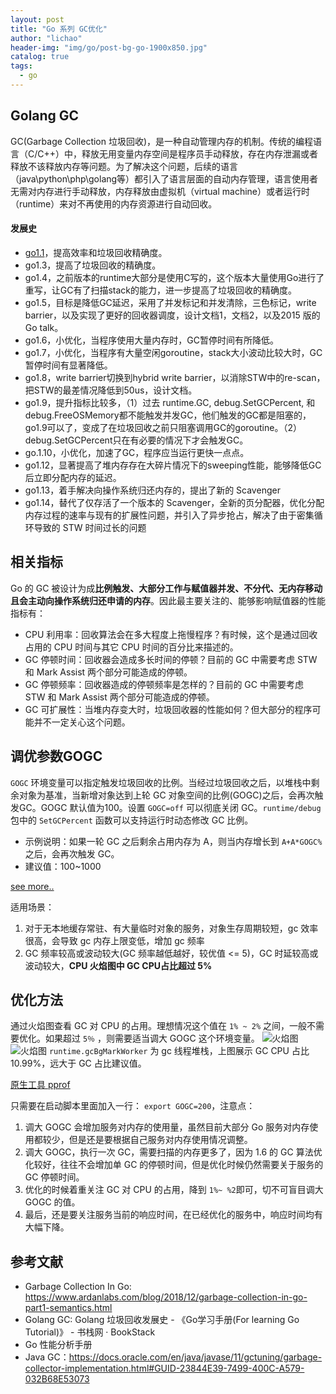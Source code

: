 ```yaml
---
layout: post
title: "Go 系列 GC优化"
author: "lichao"
header-img: "img/go/post-bg-go-1900x850.jpg"
catalog: true
tags:
  - go
---
```



## Golang GC
GC(Garbage Collection 垃圾回收)，是一种自动管理内存的机制。传统的编程语言（C/C++）中，释放无用变量内存空间是程序员手动释放，存在内存泄漏或者释放不该释放内存等问题。为了解决这个问题，后续的语言（java\python\php\golang等）都引入了语言层面的自动内存管理，语言使用者无需对内存进行手动释放，内存释放由虚拟机（virtual machine）或者运行时（runtime）来对不再使用的内存资源进行自动回收。

#### 发展史
- [go1.1](https://golang.org/doc/go1.1#performance)，提高效率和垃圾回收精确度。
- go1.3，提高了垃圾回收的精确度。
- go1.4，之前版本的runtime大部分是使用C写的，这个版本大量使用Go进行了重写，让GC有了扫描stack的能力，进一步提高了垃圾回收的精确度。
- go1.5，目标是降低GC延迟，采用了并发标记和并发清除，三色标记，write barrier，以及实现了更好的回收器调度，设计文档1，文档2，以及2015 版的Go talk。
- go1.6，小优化，当程序使用大量内存时，GC暂停时间有所降低。
- go1.7，小优化，当程序有大量空闲goroutine，stack大小波动比较大时，GC暂停时间有显著降低。
- go1.8，write barrier切换到hybrid write barrier，以消除STW中的re-scan，把STW的最差情况降低到50us，设计文档。
- go1.9，提升指标比较多，（1）过去 runtime.GC, debug.SetGCPercent, 和 debug.FreeOSMemory都不能触发并发GC，他们触发的GC都是阻塞的，go1.9可以了，变成了在垃圾回收之前只阻塞调用GC的goroutine。（2）debug.SetGCPercent只在有必要的情况下才会触发GC。
- go.1.10，小优化，加速了GC，程序应当运行更快一点点。
- go1.12，显著提高了堆内存存在大碎片情况下的sweeping性能，能够降低GC后立即分配内存的延迟。
- go1.13，着手解决向操作系统归还内存的，提出了新的 Scavenger
- go1.14，替代了仅存活了一个版本的 Scavenger，全新的页分配器，优化分配内存过程的速率与现有的扩展性问题，并引入了异步抢占，解决了由于密集循环导致的 STW 时间过长的问题


## 相关指标
Go 的 GC 被设计为成**比例触发、大部分工作与赋值器并发、不分代、无内存移动且会主动向操作系统归还申请的内存**。因此最主要关注的、能够影响赋值器的性能指标有：
- CPU 利用率：回收算法会在多大程度上拖慢程序？有时候，这个是通过回收占用的 CPU 时间与其它 CPU 时间的百分比来描述的。
- GC 停顿时间：回收器会造成多长时间的停顿？目前的 GC 中需要考虑 STW 和 Mark Assist 两个部分可能造成的停顿。
- GC 停顿频率：回收器造成的停顿频率是怎样的？目前的 GC 中需要考虑 STW 和 Mark Assist 两个部分可能造成的停顿。
- GC 可扩展性：当堆内存变大时，垃圾回收器的性能如何？但大部分的程序可能并不一定关心这个问题。


## 调优参数GOGC
```GOGC``` 环境变量可以指定触发垃圾回收的比例。当经过垃圾回收之后，以堆栈中剩余对象为基准，当新增对象达到上轮 GC 对象空间的比例(GOGC)之后，会再次触发GC。GOGC 默认值为100。设置 ```GOGC=off``` 可以彻底关闭 GC。```runtime/debug``` 包中的 ```SetGCPercent``` 函数可以支持运行时动态修改 GC 比例。
- 示例说明：如果一轮 GC 之后剩余占用内存为 A，则当内存增长到 ```A+A*GOGC%``` 之后，会再次触发 GC。
- 建议值：100~1000

[see more..](https://golang.org/pkg/runtime/debug/#SetGCPercent)

适用场景：
1. 对于无本地缓存常驻、有大量临时对象的服务，对象生存周期较短，gc 效率很高，会导致 gc 内存上限变低，增加 gc 频率
2. GC 频率较高或波动较大(GC 频率越低越好，较优值 <= 5)，GC 时延较高或波动较大，**CPU 火焰图中 GC CPU占比超过 5%**

## 优化方法

通过火焰图查看 GC 对 CPU 的占用。理想情况这个值在 ```1% ~ 2%``` 之间，一般不需要优化。如果超过 ```5％``` ，则需要适当调大 GOGC 这个环境变量。
![火焰图](/img/go/火焰图.png)
![火焰图](/img/go/火焰图2.png)
```runtime.gcBgMarkWorker``` 为 gc 线程堆栈，上图展示 GC CPU 占比 10.99%，远大于 GC 占比建议值。

[原生工具 pprof](https://pkg.go.dev/net/http/pprof)


只需要在启动脚本里面加入一行： ```export GOGC=200```，注意点：
1. 调大 GOGC 会增加服务对内存的使用量，虽然目前大部分 Go 服务对内存使用都较少，但是还是要根据自己服务对内存使用情况调整。
2. 调大 GOGC，执行一次 GC，需要扫描的内存更多了，因为 1.6 的 GC 算法优化较好，往往不会增加单 GC 的停顿时间，但是优化时候仍然需要关于服务的 GC 停顿时间。
3. 优化的时候着重关注 GC 对 CPU 的占用，降到 ```1%~ %2```即可，切不可盲目调大 GOGC 的值。
4. 最后，还是要关注服务当前的响应时间，在已经优化的服务中，响应时间均有大幅下降。


## 参考文献
- Garbage Collection In Go: https://www.ardanlabs.com/blog/2018/12/garbage-collection-in-go-part1-semantics.html
- Golang GC: Golang 垃圾回收发展史 - 《Go学习手册(For learning Go Tutorial)》 - 书栈网 · BookStack
- Go 性能分析手册 
- Java GC：https://docs.oracle.com/en/java/javase/11/gctuning/garbage-collector-implementation.html#GUID-23844E39-7499-400C-A579-032B68E53073